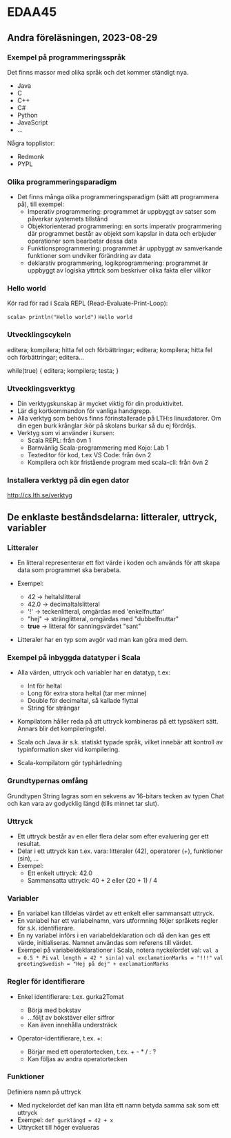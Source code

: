 # EDAA45

## Andra föreläsningen, 2023-08-29

### Exempel på programmeringsspråk

Det finns massor med olika språk och det kommer ständigt nya.

- Java
- C
- C++
- C#
- Python
- JavaScript
- ...

Några topplistor:

- Redmonk
- PYPL

### Olika programmeringsparadigm

- Det finns många olika programmeringsparadigm (sätt att programmera på), till exempel:
  - Imperativ programmering: programmet är uppbyggt av satser som påverkar systemets tillstånd
  - Objektorienterad programmering: en sorts imperativ programmering där programmet består av objekt som kapslar in data och erbjuder operationer som bearbetar dessa data
  - Funktionsprogrammering: programmet är uppbyggt av samverkande funktioner som undviker förändring av data
  - deklarativ programmering, logikprogrammering: programmet är uppbyggt av logiska yttrtck som beskriver olika fakta eller villkor

### Hello world

Kör rad för rad i Scala REPL (Read-Evaluate-Print-Loop):

`scala> println("Hello world")`
`Hello world`

### Utvecklingscykeln

editera; kompilera; hitta fel och förbättringar; editera; kompilera; hitta fel och förbättringar; editera...

while(true) {
editera;
kompilera;
testa;
}

### Utvecklingsverktyg

- Din verktygskunskap är mycket viktig för din produktivitet.
- Lär dig kortkommandon för vanliga handgrepp.
- Alla verktyg som behövs finns förinstallerade på LTH:s linuxdatorer. Om din egen burk krånglar :kör på skolans burkar så du ej fördröjs.
- Verktyg som vi använder i kursen:
  - Scala REPL: från övn 1
  - Barnvänlig Scala-programmering med Kojo: Lab 1
  - Texteditor för kod, t.ex VS Code: från övn 2
  - Kompilera och kör fristående program med scala-cli: från övn 2

### Installera verktyg på din egen dator

http://cs.lth.se/verktyg

## De enklaste beståndsdelarna: litteraler, uttryck, variabler

### Litteraler

- En litteral representerar ett fixt värde i koden och används för att skapa data som programmet ska berabeta.
- Exempel:

  - 42 -> heltalslitteral
  - 42.0 -> decimaltalslitteral
  - '!' -> teckenlitteral, omgärdas med 'enkelfnuttar'
  - "hej" -> stränglitteral, omgärdas med "dubbelfnuttar"
  - **true** -> litteral för sanningsvärdet "sant"

- Litteraler har en typ som avgör vad man kan göra med dem.

### Exempel på inbyggda datatyper i Scala

- Alla värden, uttryck och variabler har en datatyp, t.ex:

  - Int för heltal
  - Long för extra stora heltal (tar mer minne)
  - Double för decimaltal, så kallade flyttal
  - String för strängar

- Kompilatorn håller reda på att uttryck kombineras på ett typsäkert sätt. Annars blir det kompileringsfel.

- Scala och Java är s.k. statiskt typade språk, vilket innebär att kontroll av typinformation sker vid kompilering.

- Scala-kompilatorn gör typhärledning

### Grundtypernas omfång

Grundtypen String lagras som en sekvens av 16-bitars tecken av typen Chat och kan vara av godycklig längd (tills minnet tar slut).

### Uttryck

- Ett uttryck består av en eller flera delar som efter evaluering ger ett resultat.
- Delar i ett uttryck kan t.ex. vara: litteraler (42), operatorer (+), funktioner (sin), ...
- Exempel:
  - Ett enkelt uttryck: 42.0
  - Sammansatta uttryck: 40 + 2 eller (20 + 1) / 4

### Variabler

- En variabel kan tilldelas värdet av ett enkelt eller sammansatt uttryck.
- En variabel har ett variabelnamn, vars utformning följer språkets regler för s.k. identifierare.
- En ny variabel införs i en variabeldeklaration och då den kan ges ett värde, initialiseras. Namnet användas som referens till värdet.
- Exempel på variabeldeklarationer i Scala, notera nyckelordet val:
  `val a = 0.5 * Pi`
  `val length = 42 * sin(a)`
  `val exclamationMarks = "!!!"`
  `val greetingSwedish = "Hej på dej" + exclamationMarks`

### Regler för identifierare

- Enkel identifierare: t.ex. gurka2Tomat

  - Börja med bokstav
  - ...följt av bokstäver eller siffror
  - Kan även innehålla understräck

- Operator-identifierare, t.ex. +:
  - Börjar med ett operatortecken, t.ex. + - \* / : ?
  - Kan följas av andra operatortecken

### Funktioner

Definiera namn på uttryck

- Med nyckelordet def kan man låta ett namn betyda samma sak som ett uttryck
- Exempel: `def gurklängd = 42 + x`
- Uttrycket till höger evalueras
